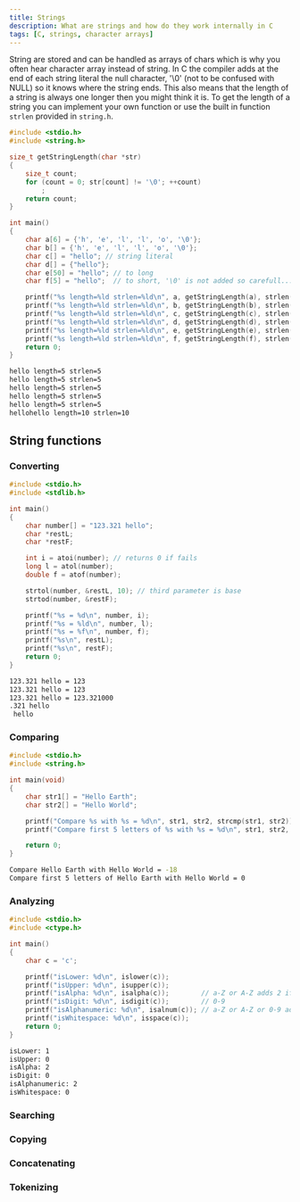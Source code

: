 ```yaml
---
title: Strings
description: What are strings and how do they work internally in C
tags: [C, strings, character arrays]
---
```


String are stored and can be handled as arrays of chars which is why you often hear character array instead of string. In C the compiler adds at the end of each string literal the null character, '\0' (not to be confused with NULL) so it knows where the string ends. This also means that the length of a string is always one longer then you might think it is. To get the length of a string you can implement your own function or use the built in function `strlen` provided in `string.h`.

```c
#include <stdio.h>
#include <string.h>

size_t getStringLength(char *str)
{
    size_t count;
    for (count = 0; str[count] != '\0'; ++count)
        ;
    return count;
}

int main()
{
    char a[6] = {'h', 'e', 'l', 'l', 'o', '\0'};
    char b[] = {'h', 'e', 'l', 'l', 'o', '\0'};
    char c[] = "hello"; // string literal
    char d[] = {"hello"};
    char e[50] = "hello"; // to long
    char f[5] = "hello";  // to short, '\0' is not added so carefull...

    printf("%s length=%ld strlen=%ld\n", a, getStringLength(a), strlen(a));
    printf("%s length=%ld strlen=%ld\n", b, getStringLength(b), strlen(b));
    printf("%s length=%ld strlen=%ld\n", c, getStringLength(c), strlen(c));
    printf("%s length=%ld strlen=%ld\n", d, getStringLength(d), strlen(d));
    printf("%s length=%ld strlen=%ld\n", e, getStringLength(e), strlen(e));
    printf("%s length=%ld strlen=%ld\n", f, getStringLength(f), strlen(f));
    return 0;
}
```

```bash title="output"
hello length=5 strlen=5
hello length=5 strlen=5
hello length=5 strlen=5
hello length=5 strlen=5
hello length=5 strlen=5
hellohello length=10 strlen=10
```

## String functions

### Converting

```c
#include <stdio.h>
#include <stdlib.h>

int main()
{
    char number[] = "123.321 hello";
    char *restL;
    char *restF;

    int i = atoi(number); // returns 0 if fails
    long l = atol(number);
    double f = atof(number);

    strtol(number, &restL, 10); // third parameter is base
    strtod(number, &restF);

    printf("%s = %d\n", number, i);
    printf("%s = %ld\n", number, l);
    printf("%s = %f\n", number, f);
    printf("%s\n", restL);
    printf("%s\n", restF);
    return 0;
}
```

```bash title="output"
123.321 hello = 123
123.321 hello = 123
123.321 hello = 123.321000
.321 hello
 hello
```

### Comparing

```c
#include <stdio.h>
#include <string.h>

int main(void)
{
    char str1[] = "Hello Earth";
    char str2[] = "Hello World";

    printf("Compare %s with %s = %d\n", str1, str2, strcmp(str1, str2));
    printf("Compare first 5 letters of %s with %s = %d\n", str1, str2, strncmp(str1, str2, 5));

    return 0;
}
```

```bash title="output"
Compare Hello Earth with Hello World = -18
Compare first 5 letters of Hello Earth with Hello World = 0
```

### Analyzing

```c
#include <stdio.h>
#include <ctype.h>

int main()
{
    char c = 'c';

    printf("isLower: %d\n", islower(c));
    printf("isUpper: %d\n", isupper(c));
    printf("isAlpha: %d\n", isalpha(c));        // a-Z or A-Z adds 2 if lower, 1 if upper
    printf("isDigit: %d\n", isdigit(c));        // 0-9
    printf("isAlphanumeric: %d\n", isalnum(c)); // a-Z or A-Z or 0-9 adds 2 if lower, 1 if upper
    printf("isWhitespace: %d\n", isspace(c));
    return 0;
}
```

```bash title="output"
isLower: 1
isUpper: 0
isAlpha: 2
isDigit: 0
isAlphanumeric: 2
isWhitespace: 0
```

### Searching

### Copying

### Concatenating

### Tokenizing
